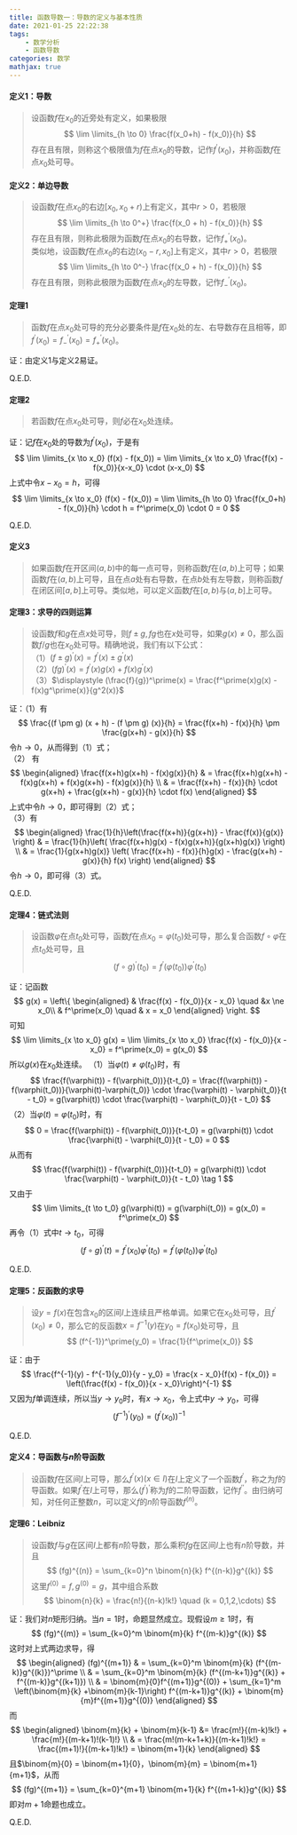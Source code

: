 ```yaml
---
title: 函数导数一：导数的定义与基本性质
date: 2021-01-25 22:22:38
tags:
    - 数学分析
    - 函数导数
categories: 数学
mathjax: true
---
```


#### 定义1：导数
> 设函数$f$在$x_0$的近旁处有定义，如果极限
$$
    \lim \limits_{h \to 0} \frac{f(x_0+h) - f(x_0)}{h}
$$
存在且有限，则称这个极限值为$f$在点$x_0$的导数，记作$f^{\prime}(x_0)$，并称函数$f$在点$x_0$处可导。

<!--more-->

#### 定义2：单边导数
> 设函数$f$在点$x_0$的右边$[x_0,x_0+r)$上有定义，其中$r>0$，若极限
$$
    \lim \limits_{h \to 0^+} \frac{f(x_0 + h) - f(x_0)}{h}
$$
存在且有限，则称此极限为函数$f$在点$x_0$的右导数，记作$f_+^{\prime}(x_0)$。 <br/>
类似地，设函数$f$在点$x_0$的右边$(x_0-r,x_0]$上有定义，其中$r>0$，若极限
$$
    \lim \limits_{h \to 0^-} \frac{f(x_0 + h) - f(x_0)}{h}
$$
存在且有限，则称此极限为函数$f$在点$x_0$的左导数，记作$f_-^{\prime}(x_0)$。


#### 定理1
> 函数$f$在点$x_0$处可导的充分必要条件是$f$在$x_0$处的左、右导数存在且相等，即$f^\prime(x_0) = f_-^\prime(x_0) = f_+^\prime(x_0)$。

证：由定义1与定义2易证。

Q.E.D.


#### 定理2
> 若函数$f$在点$x_0$处可导，则$f$必在$x_0$处连续。

证：记$f$在$x_0$处的导数为$f^\prime(x_0)$，于是有
$$
    \lim \limits_{x \to x_0} (f(x) - f(x_0)) = \lim \limits_{x \to x_0} \frac{f(x) - f(x_0)}{x-x_0} \cdot (x-x_0)
$$
上式中令$x-x_0 = h$，可得
$$
    \lim \limits_{x \to x_0} (f(x) - f(x_0)) = \lim \limits_{h \to 0} \frac{f(x_0+h) - f(x_0)}{h} \cdot h = f^\prime(x_0) \cdot 0 = 0
$$

Q.E.D.

#### 定义3
> 如果函数$f$在开区间$(a,b)$中的每一点可导，则称函数$f$在$(a,b)$上可导；如果函数$f$在$(a,b)$上可导，且在点$a$处有右导数，在点$b$处有左导数，则称函数$f$在闭区间$[a,b]$上可导。类似地，可以定义函数$f$在$[a,b)$与$(a,b]$上可导。


#### 定理3：求导的四则运算
> 设函数$f$和$g$在点$x$处可导，则$f \pm g,fg$也在$x$处可导，如果$g(x)\ne 0$，那么函数$f/g$也在$x_0$处可导。精确地说，我们有以下公式：<br/>
（1）$(f \pm g)^\prime (x) = f^\prime(x) \pm g^\prime(x)$ <br/>
（2）$(fg)^\prime (x) = f^\prime(x)g(x) + f(x)g^\prime(x)$ <br/>
（3）$\displaystyle (\frac{f}{g})^\prime(x) = \frac{f^\prime(x)g(x) - f(x)g^\prime(x)}{g^2(x)}$

证：（1）有
$$
    \frac{(f \pm g) (x + h) - (f \pm g) (x)}{h} = \frac{f(x+h) - f(x)}{h} \pm \frac{g(x+h) - g(x)}{h}
$$
令$h \to 0$，从而得到（1）式；<br/>
（2） 有
$$
    \begin{aligned}
    \frac{f(x+h)g(x+h) - f(x)g(x)}{h} & = \frac{f(x+h)g(x+h) - f(x)g(x+h) + f(x)g(x+h) - f(x)g(x)}{h} \\
    & = \frac{f(x+h) - f(x)}{h} \cdot g(x+h) + \frac{g(x+h) - g(x)}{h} \cdot f(x)
    \end{aligned}
$$
上式中令$h \to 0$，即可得到（2）式；<br/>
（3）有
$$
    \begin{aligned}
        \frac{1}{h}\left(\frac{f(x+h)}{g(x+h)} - \frac{f(x)}{g(x)} \right) & = \frac{1}{h}\left( \frac{f(x+h)g(x) - f(x)g(x+h)}{g(x+h)g(x)} \right) \\
        & = \frac{1}{g(x+h)g(x)} \left( \frac{f(x+h) - f(x)}{h}g(x) - \frac{g(x+h) - g(x)}{h} f(x) \right)
    \end{aligned}
$$
令$h \to 0$，即可得（3）式。

Q.E.D.

#### 定理4：链式法则
> 设函数$\varphi$在点$t_0$处可导，函数$f$在点$x_0=\varphi(t_0)$处可导，那么复合函数$f\circ \varphi$在点$t_0$处可导，且
$$
    (f \circ g)^\prime (t_0) = f^\prime(\varphi(t_0))\varphi^\prime(t_0)
$$

证：记函数
$$
        g(x) = \left\{
             \begin{aligned}
                & \frac{f(x) - f(x_0)}{x - x_0}  \quad &x \ne x_0\\
                & f^\prime(x_0) \quad & x = x_0
             \end{aligned}
             \right.
$$
可知
$$
    \lim \limits_{x \to x_0} g(x) = \lim \limits_{x \to x_0} \frac{f(x) - f(x_0)}{x - x_0} = f^\prime(x_0) = g(x_0)
$$
所以$g(x)$在$x_0$处连续。
（1）当$\varphi(t) \ne \varphi(t_0)$时，有
$$
    \frac{f(\varphi(t)) - f(\varphi(t_0))}{t-t_0} = \frac{f(\varphi(t)) - f(\varphi(t_0))}{\varphi(t)-\varphi(t_0)} \cdot \frac{\varphi(t) - \varphi(t_0)}{t - t_0} = g(\varphi(t)) \cdot \frac{\varphi(t) - \varphi(t_0)}{t - t_0}
$$
（2）当$\varphi(t) = \varphi(t_0)$时，有
$$
    0 = \frac{f(\varphi(t)) - f(\varphi(t_0))}{t-t_0} = g(\varphi(t)) \cdot \frac{\varphi(t) - \varphi(t_0)}{t - t_0} = 0
$$
从而有
$$
   \frac{f(\varphi(t)) - f(\varphi(t_0))}{t-t_0} = g(\varphi(t)) \cdot \frac{\varphi(t) - \varphi(t_0)}{t - t_0} \tag 1
$$
又由于
$$
    \lim \limits_{t \to t_0} g(\varphi(t)) = g(\varphi(t_0)) = g(x_0) = f^\prime(x_0)
$$
再令（1）式中$t \to t_0$，可得
$$
    (f \circ g)^\prime (t) = f^\prime(x_0) \varphi^\prime(t_0) = f^\prime(\varphi(t_0))\varphi^\prime(t_0)
$$

Q.E.D.


#### 定理5：反函数的求导
> 设$y = f(x)$在包含$x_0$的区间$I$上连续且严格单调。如果它在$x_0$处可导，且$f^\prime(x_0) \ne 0$，那么它的反函数$x = f^{-1}(y)$在$y_0 = f(x_0)$处可导，且
$$
    (f^{-1})^\prime(y_0) = \frac{1}{f^\prime(x_0)}
$$

证：由于
$$
    \frac{f^{-1}(y) - f^{-1}(y_0)}{y - y_0} = \frac{x - x_0}{f(x) - f(x_0)} = \left(\frac{f(x) - f(x_0)}{x - x_0}\right)^{-1}
$$
又因为$f$单调连续，所以当$y \to y_0$时，有$x \to x_0$，令上式中$y \to y_0$，可得
$$
    (f^{-1})^\prime(y_0) = (f^\prime(x_0))^{-1}
$$

Q.E.D.


#### 定义4：导函数与$n$阶导函数
> 设函数$f$在区间$I$上可导，那么$f^\prime(x)(x \in I)$在$I$上定义了一个函数$f^\prime$，称之为$f$的导函数。如果$f^\prime$在$I$上可导，那么$(f^\prime)^\prime$称为$f$的二阶导函数，记作$f^{\prime\prime}$。由归纳可知，对任何正整数$n$，可以定义$f$的$n$阶导函数$f^{(n)}$。


#### 定理6：Leibniz
> 设函数$f$与$g$在区间$I$上都有$n$阶导数，那么乘积$fg$在区间$I$上也有$n$阶导数，并且
$$
    (fg)^{(n)} = \sum_{k=0}^n \binom{n}{k} f^{(n-k)}g^{(k)}
$$
这里$f^{(0)} = f, g^{(0)} = g$，其中组合系数
$$
    \binom{n}{k} = \frac{n!}{(n-k)!k!} \quad (k = 0,1,2,\cdots)
$$

证：我们对$n$矩形归纳。当$n = 1$时，命题显然成立。现假设$m \ge 1$时，有
$$
    (fg)^{(m)} = \sum_{k=0}^m \binom{m}{k} f^{(m-k)}g^{(k)}
$$
这时对上式两边求导，得
$$
    \begin{aligned}
        (fg)^{(m+1)} & = \sum_{k=0}^m \binom{m}{k} (f^{(m-k)}g^{(k)})^\prime \\
        & = \sum_{k=0}^m \binom{m}{k} (f^{(m-k+1)}g^{(k)} + f^{(m-k)}g^{(k+1)}) \\
        & = \binom{m}{0}f^{(m+1)}g^{(0)} + \sum_{k=1}^m \left(\binom{m}{k}  +\binom{m}{k-1}\right)  f^{(m-k+1)}g^{(k)} + \binom{m}{m}f^{(m+1)}g^{(0)}
    \end{aligned}
$$
而
$$
    \begin{aligned}
        \binom{m}{k} + \binom{m}{k-1} &= \frac{m!}{(m-k)!k!} + \frac{m!}{(m-k+1)!(k-1)!} \\
        & = \frac{m!(m-k+1+k)}{(m-k+1)!k!} = \frac{(m+1)!}{(m-k+1)!k!} = \binom{m+1}{k}
    \end{aligned}
$$
且$\binom{m}{0} = \binom{m+1}{0}，\binom{m}{m} = \binom{m+1}{m+1}$，从而
$$
     (fg)^{(m+1)} = \sum_{k=0}^{m+1} \binom{m+1}{k} f^{(m+1-k)}g^{(k)}
$$
即对$m+1$命题也成立。

Q.E.D.
